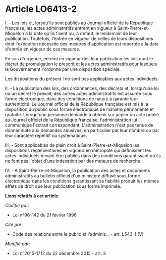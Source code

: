 # Article LO6413-2

I. - Les lois et, lorsqu'ils sont publiés au Journal officiel de la République française, les actes administratifs entrent en
vigueur à Saint-Pierre-et-Miquelon à la date qu'ils fixent ou, à défaut, le lendemain de leur publication. Toutefois,
l'entrée en vigueur de celles de leurs dispositions dont l'exécution nécessite des mesures d'application est reportée à la
date d'entrée en vigueur de ces mesures.

En cas d'urgence, entrent en vigueur dès leur publication les lois dont le décret de promulgation le prescrit et les actes
administratifs pour lesquels le Gouvernement l'ordonne par une disposition spéciale.

Les dispositions du présent I ne sont pas applicables aux actes individuels.

II. - La publication des lois, des ordonnances, des décrets et, lorsqu'une loi ou un décret le prévoit, des autres actes
administratifs est assurée sous forme électronique, dans des conditions de nature à garantir leur authenticité. Le Journal
officiel de la République française est mis à la disposition du public sous forme électronique de manière permanente et
gratuite. Lorsqu'une personne demande à obtenir sur papier un acte publié au Journal officiel de la République française,
l'administration lui communique l'extrait correspondant. L'administration n'est pas tenue de donner suite aux demandes
abusives, en particulier par leur nombre ou par leur caractère répétitif ou systématique.

III. - Sont applicables de plein droit à Saint-Pierre-et-Miquelon les dispositions réglementaires en vigueur en métropole qui
définissent les actes individuels devant être publiés dans des conditions garantissant qu'ils ne font pas l'objet d'une
indexation par des moteurs de recherche.

IV. - A Saint-Pierre-et-Miquelon, la publication des actes et documents administratifs au bulletin officiel d'un ministère
diffusé sous forme électronique dans les conditions garantissant sa fiabilité produit les mêmes effets de droit que leur
publication sous forme imprimée.

**Liens relatifs à cet article**

_Codifié par_:

  - Loi n°96-142 du 21 février 1996

_Cité par_:

  - Code des relations entre le public et l'adminis... - art. L543-1 (V)

_Modifié par_:

  - Loi n°2015-1712 du 22 décembre 2015 - art. 3
